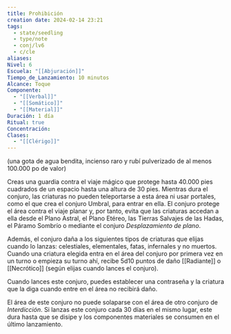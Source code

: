 ```yaml
---
title: Prohibición
creation date: 2024-02-14 23:21
tags:
  - state/seedling
  - type/note
  - conj/lv6
  - c/cle
aliases: 
Nivel: 6
Escuela: "[[Abjuración]]"
Tiempo_de_Lanzamiento: 10 minutos
Alcance: Toque
Componente:
  - "[[Verbal]]"
  - "[[Somático]]"
  - "[[Material]]"
Duración: 1 día
Ritual: true
Concentración: 
Clases:
  - "[[Clérigo]]"
---
```

(una gota de agua bendita, incienso raro y rubí pulverizado de al menos 100.000 po de valor)

Creas una guardia contra el viaje mágico que protege hasta 40.000 pies cuadrados de un espacio hasta una altura de 30 pies. Mientras dura el conjuro, las criaturas no pueden teleportarse a esta área ni usar portales, como el que crea el conjuro Umbral, para entrar en ella. El conjuro protege el área contra el viaje planar y, por tanto, evita que las criaturas accedan a ella desde el Plano Astral, el Plano Etéreo, las Tierras Salvajes de las Hadas, el Páramo Sombrío o mediante el conjuro _Desplazamiento de plano_.

Además, el conjuro daña a los siguientes tipos de criaturas que elijas cuando lo lanzas: celestiales, elementales, fatas, infernales y no muertos. Cuando una criatura elegida entra en el área del conjuro por primera vez en un turno o empieza su turno ahí, recibe 5d10 puntos de daño [[Radiante]] o [[Necrótico]] (según elijas cuando lances el conjuro).

Cuando lances este conjuro, puedes establecer una contraseña y la criatura que la diga cuando entre en el área no recibirá daño.

El área de este conjuro no puede solaparse con el área de otro conjuro de _Interdicción_. Si lanzas este conjuro cada 30 días en el mismo lugar, este dura hasta que se disipe y los componentes materiales se consumen en el último lanzamiento.
